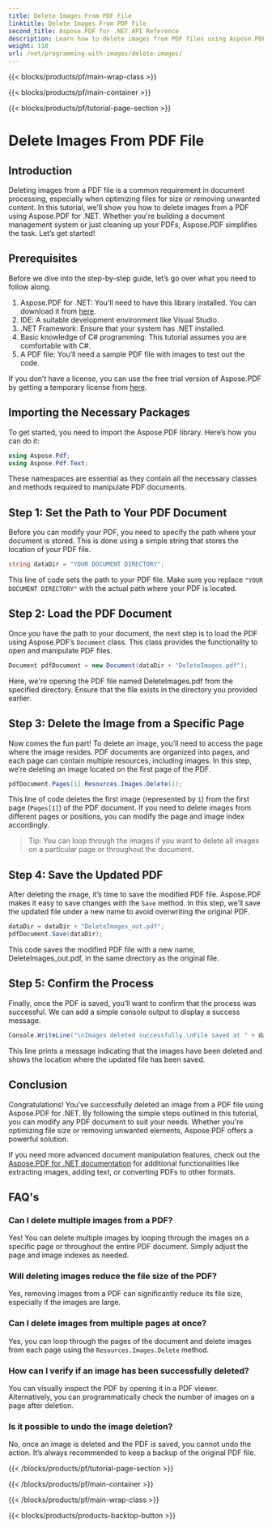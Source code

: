 ```yaml
---
title: Delete Images From PDF File
linktitle: Delete Images From PDF File
second_title: Aspose.PDF for .NET API Reference
description: Learn how to delete images from PDF files using Aspose.PDF for .NET in a simple, step-by-step tutorial. Optimize PDFs by removing unwanted images easily.
weight: 110
url: /net/programming-with-images/delete-images/
---
```


{{< blocks/products/pf/main-wrap-class >}}

{{< blocks/products/pf/main-container >}}

{{< blocks/products/pf/tutorial-page-section >}}

# Delete Images From PDF File

## Introduction

Deleting images from a PDF file is a common requirement in document processing, especially when optimizing files for size or removing unwanted content. In this tutorial, we’ll show you how to delete images from a PDF using Aspose.PDF for .NET. Whether you're building a document management system or just cleaning up your PDFs, Aspose.PDF simplifies the task. Let’s get started!

## Prerequisites

Before we dive into the step-by-step guide, let’s go over what you need to follow along.

1. Aspose.PDF for .NET: You'll need to have this library installed. You can download it from [here](https://releases.aspose.com/pdf/net/).
2. IDE: A suitable development environment like Visual Studio.
3. .NET Framework: Ensure that your system has .NET installed.
4. Basic knowledge of C# programming: This tutorial assumes you are comfortable with C#.
5. A PDF file: You’ll need a sample PDF file with images to test out the code.

If you don’t have a license, you can use the free trial version of Aspose.PDF by getting a temporary license from [here](https://purchase.aspose.com/temporary-license/).

## Importing the Necessary Packages

To get started, you need to import the Aspose.PDF library. Here’s how you can do it:

```csharp
using Aspose.Pdf;
using Aspose.Pdf.Text;
```

These namespaces are essential as they contain all the necessary classes and methods required to manipulate PDF documents.

## Step 1: Set the Path to Your PDF Document

Before you can modify your PDF, you need to specify the path where your document is stored. This is done using a simple string that stores the location of your PDF file.

```csharp
string dataDir = "YOUR DOCUMENT DIRECTORY";
```

This line of code sets the path to your PDF file. Make sure you replace `"YOUR DOCUMENT DIRECTORY"` with the actual path where your PDF is located.

## Step 2: Load the PDF Document

Once you have the path to your document, the next step is to load the PDF using Aspose.PDF’s `Document` class. This class provides the functionality to open and manipulate PDF files.

```csharp
Document pdfDocument = new Document(dataDir + "DeleteImages.pdf");
```

Here, we're opening the PDF file named DeleteImages.pdf from the specified directory. Ensure that the file exists in the directory you provided earlier.

## Step 3: Delete the Image from a Specific Page

Now comes the fun part! To delete an image, you’ll need to access the page where the image resides. PDF documents are organized into pages, and each page can contain multiple resources, including images. In this step, we’re deleting an image located on the first page of the PDF.

```csharp
pdfDocument.Pages[1].Resources.Images.Delete(1);
```

This line of code deletes the first image (represented by `1`) from the first page (`Pages[1]`) of the PDF document. If you need to delete images from different pages or positions, you can modify the page and image index accordingly.

> Tip: You can loop through the images if you want to delete all images on a particular page or throughout the document.

## Step 4: Save the Updated PDF

After deleting the image, it’s time to save the modified PDF file. Aspose.PDF makes it easy to save changes with the `Save` method. In this step, we’ll save the updated file under a new name to avoid overwriting the original PDF.

```csharp
dataDir = dataDir + "DeleteImages_out.pdf";
pdfDocument.Save(dataDir);
```

This code saves the modified PDF file with a new name, DeleteImages_out.pdf, in the same directory as the original file.

## Step 5: Confirm the Process

Finally, once the PDF is saved, you’ll want to confirm that the process was successful. We can add a simple console output to display a success message.

```csharp
Console.WriteLine("\nImages deleted successfully.\nFile saved at " + dataDir);
```

This line prints a message indicating that the images have been deleted and shows the location where the updated file has been saved.

## Conclusion

Congratulations! You’ve successfully deleted an image from a PDF file using Aspose.PDF for .NET. By following the simple steps outlined in this tutorial, you can modify any PDF document to suit your needs. Whether you're optimizing file size or removing unwanted elements, Aspose.PDF offers a powerful solution.

If you need more advanced document manipulation features, check out the [Aspose.PDF for .NET documentation](https://reference.aspose.com/pdf/net/) for additional functionalities like extracting images, adding text, or converting PDFs to other formats.

## FAQ's

### Can I delete multiple images from a PDF?
Yes! You can delete multiple images by looping through the images on a specific page or throughout the entire PDF document. Simply adjust the page and image indexes as needed.

### Will deleting images reduce the file size of the PDF?
Yes, removing images from a PDF can significantly reduce its file size, especially if the images are large.

### Can I delete images from multiple pages at once?
Yes, you can loop through the pages of the document and delete images from each page using the `Resources.Images.Delete` method.

### How can I verify if an image has been successfully deleted?
You can visually inspect the PDF by opening it in a PDF viewer. Alternatively, you can programmatically check the number of images on a page after deletion.

### Is it possible to undo the image deletion?
No, once an image is deleted and the PDF is saved, you cannot undo the action. It’s always recommended to keep a backup of the original PDF file.

{{< /blocks/products/pf/tutorial-page-section >}}

{{< /blocks/products/pf/main-container >}}

{{< /blocks/products/pf/main-wrap-class >}}

{{< blocks/products/products-backtop-button >}}
